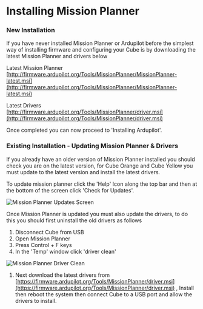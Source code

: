 # Installing Mission Planner

### New Installation

If you have never installed Mission Planner or Ardupilot before the simplest way of installing firmware and configuring your Cube is by downloading the latest Mission Planner and drivers below

Latest Mission Planner [http://firmware.ardupilot.org/Tools/MissionPlanner/MissionPlanner-latest.msi](http://firmware.ardupilot.org/Tools/MissionPlanner/MissionPlanner-latest.msi)

Latest Drivers [http://firmware.ardupilot.org/Tools/MissionPlanner/driver.msi](http://firmware.ardupilot.org/Tools/MissionPlanner/driver.msi)

Once completed you can now proceed to 'Installing Ardupilot'.

### Existing Installation - Updating Mission Planner & Drivers

If you already have an older version of Mission Planner installed you should check you are on the latest version, for Cube Orange and Cube Yellow you must update to the latest version and install the latest drivers.

To update mission planner click the 'Help' Icon along the top bar and then at the bottom of the screen click 'Check for Updates'.

![Mission Planner Updates Screen](../../.gitbook/assets/mission-planner-updates.JPG)

Once Mission Planner is updated you must also update the drivers, to do this you should first uninstall the old drivers as follows

1. Disconnect Cube from USB&#x20;
2. Open Mission Planner
3. Press Control + F keys
4. In the 'Temp' window click 'driver clean'

![Mission Planner Driver Clean](../../.gitbook/assets/mission-planner-driver-clean.jpg)

1. Next download the latest drivers from [https://firmware.ardupilot.org/Tools/MissionPlanner/driver.msi](https://firmware.ardupilot.org/Tools/MissionPlanner/driver.msi) , Install then reboot the system then connect Cube to a USB port and allow the drivers to install.&#x20;

##
